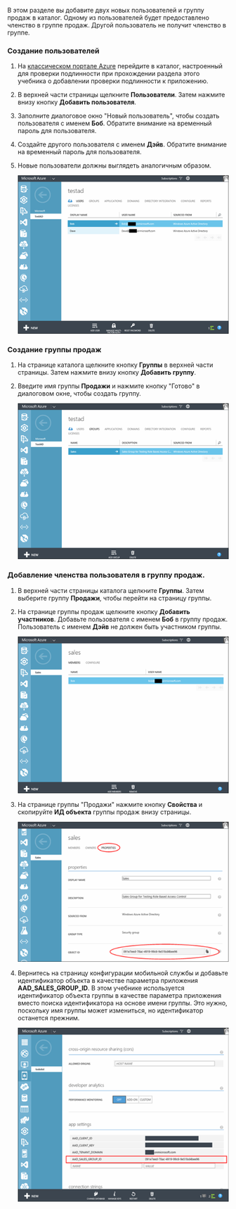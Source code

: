 В этом разделе вы добавите двух новых пользователей и группу продаж в каталог. Одному из пользователей будет предоставлено членство в группе продаж. Другой пользователь не получит членство в группе.

### Создание пользователей
1. На [классическом портале Azure](https://manage.windowsazure.com) перейдите в каталог, настроенный для проверки подлинности при прохождении раздела этого учебника о добавлении проверки подлинности к приложению.
2. В верхней части страницы щелкните **Пользователи**. Затем нажмите внизу кнопку **Добавить пользователя**. 
3. Заполните диалоговое окно "Новый пользователь", чтобы создать пользователя с именем **Боб**. Обратите внимание на временный пароль для пользователя. 
4. Создайте другого пользователя с именем **Дэйв**. Обратите внимание на временный пароль для пользователя.
5. Новые пользователи должны выглядеть аналогичным образом.
   
    ![](./media/mobile-services-aad-rbac-create-sales-group/users.png)

### Создание группы продаж
1. На странице каталога щелкните кнопку **Группы** в верхней части страницы. Затем нажмите внизу кнопку **Добавить группу**. 
2. Введите имя группы **Продажи** и нажмите кнопку "Готово" в диалоговом окне, чтобы создать группу. 
   
    ![](./media/mobile-services-aad-rbac-create-sales-group/sales-group.png)

### Добавление членства пользователя в группу продаж.
1. В верхней части страницы каталога щелкните **Группы**. Затем выберите группу **Продажи**, чтобы перейти на страницу группы. 
2. На странице группы продаж щелкните кнопку **Добавить участников**. Добавьте пользователя с именем **Боб** в группу продаж. Пользователь с именем **Дэйв** не должен быть участником группы.
   
    ![](./media/mobile-services-aad-rbac-create-sales-group/group-membership.png)
3. На странице группы "Продажи" нажмите кнопку **Свойства** и скопируйте **ИД объекта** группы продаж внизу страницы.

    ![](./media/mobile-services-aad-rbac-create-sales-group/sales-group-id.png)

1. Вернитесь на страницу конфигурации мобильной службы и добавьте идентификатор объекта в качестве параметра приложения **AAD\_SALES\_GROUP\_ID**. В этом учебнике используется идентификатор объекта группы в качестве параметра приложения вместо поиска идентификатора на основе имени группы. Это нужно, поскольку имя группы может измениться, но идентификатор останется прежним.
   
    ![](./media/mobile-services-aad-rbac-create-sales-group/sales-group-id-app-setting.png)

<!---HONumber=AcomDC_1203_2015-->